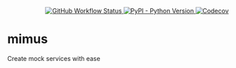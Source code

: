 <p align="right">
    <a href="https://github.com/IanChen83/mimus/actions?query=workflow%3ATest">
        <img alt="GitHub Workflow Status" src="https://img.shields.io/github/workflow/status/IanChen83/mimus/Test?style=flat-square">
    </a>
    <a href="https://pypi.org/project/mimus">
        <img alt="PyPI - Python Version" src="https://img.shields.io/pypi/pyversions/mimus?style=flat-square">
    </a>
    <a href="https://codecov.io/gh/IanChen83/mimus">
        <img alt="Codecov" src="https://img.shields.io/codecov/c/github/IanChen83/mimus?style=flat-square">
    </a>
</p>

# mimus

Create mock services with ease

